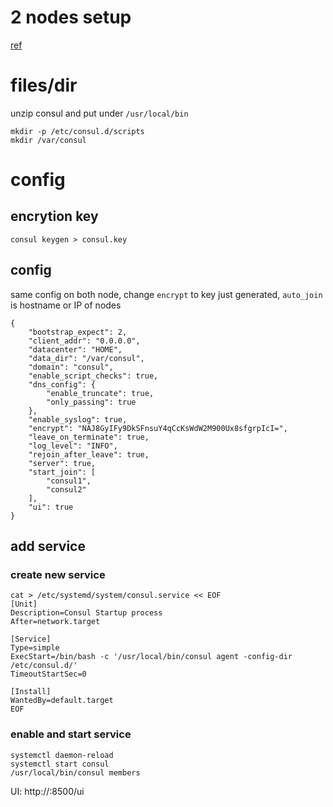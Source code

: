 # 2 nodes setup
[ref](https://devopscube.com/setup-consul-cluster-guide/)

# files/dir
unzip consul and put under `/usr/local/bin`

```
mkdir -p /etc/consul.d/scripts
mkdir /var/consul
```
# config

## encrytion key
`consul keygen > consul.key`

## config
same config on both node, change `encrypt` to key just generated, `auto_join` is hostname or IP of nodes

```
{
    "bootstrap_expect": 2,
    "client_addr": "0.0.0.0",
    "datacenter": "HOME",
    "data_dir": "/var/consul",
    "domain": "consul",
    "enable_script_checks": true,
    "dns_config": {
        "enable_truncate": true,
        "only_passing": true
    },
    "enable_syslog": true,
    "encrypt": "NAJ8GyIFy9DkSFnsuY4qCcKsWdW2M900Ux8sfgrpIcI=",
    "leave_on_terminate": true,
    "log_level": "INFO",
    "rejoin_after_leave": true,
    "server": true,
    "start_join": [
    	"consul1",
    	"consul2"
    ],
    "ui": true
}

```

## add service
### create new service
```
cat > /etc/systemd/system/consul.service << EOF
[Unit]
Description=Consul Startup process
After=network.target
 
[Service]
Type=simple
ExecStart=/bin/bash -c '/usr/local/bin/consul agent -config-dir /etc/consul.d/'
TimeoutStartSec=0
 
[Install]
WantedBy=default.target
EOF

```
### enable and start service

```
systemctl daemon-reload
systemctl start consul
/usr/local/bin/consul members
```

UI: http://<consul-IP>:8500/ui
